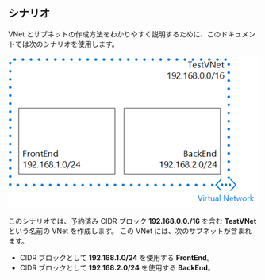 ## シナリオ

VNet とサブネットの作成方法をわかりやすく説明するために、このドキュメントでは次のシナリオを使用します。

![VNet のシナリオ](./media/virtual-networks-create-vnet-scenario-include/vnet-scenario.png)

このシナリオでは、予約済み CIDR ブロック **192.168.0.0./16** を含む **TestVNet** という名前の VNet を作成します。 この VNet には、次のサブネットが含まれます。

- CIDR ブロックとして **192.168.1.0/24** を使用する **FrontEnd**。
- CIDR ブロックとして **192.168.2.0/24** を使用する **BackEnd**。

 

<!---HONumber=August15_HO9-->